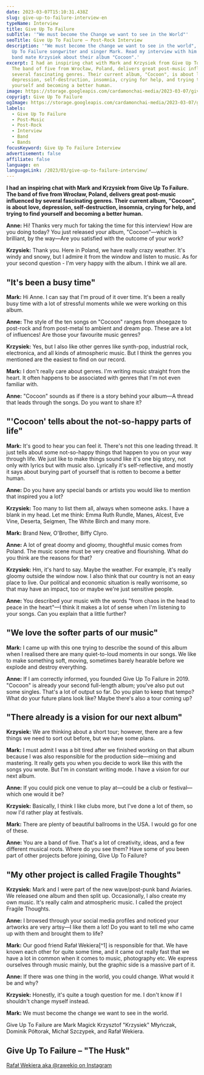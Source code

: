 ```yaml
---
date: 2023-03-07T15:10:31.438Z
slug: give-up-to-failure-interview-en
typeName: Interview
title: Give Up To Failure
subTitle: '"We must become the Change we want to see in the World"'
seoTitle: Give Up To Failure – Post-Rock Interview
description: '"We must become the change we want to see in the world", says Give
  Up To Failure songwriter and singer Mark. Read my interview with him and his
  band mate Krzysiek about their album "Cocoon".'
excerpt: I had an inspiring chat with Mark and Krzysiek from Give Up To Failure.
  The band of five from Wrocław, Poland, delivers great post-music influenced by
  several fascinating genres. Their current album, "Cocoon", is about love,
  depression, self-destruction, insomnia, crying for help, and trying to find
  yourself and becoming a better human.
image: https://storage.googleapis.com/cardamonchai-media/2023-03-07/give-up-to-failure-jpg-imagine-080808_0f1818_1024_768/640.webp
copyrigt: Give Up To Failure
ogImage: https://storage.googleapis.com/cardamonchai-media/2023-03-07/give-up-to-failure-og-jpg-imagine-080808_10313b_1200_628/640.webp
labels:
  - Give Up To Failure
  - Post-Music
  - Post-Rock
  - Interview
  - Band
  - Bands
focusKeyword: Give Up To Failure Interview
advertisement: false
affiliate: false
language: en
languageLink: /2023/03/give-up-to-failure-interview/
---
```

**I had an inspiring chat with Mark and Krzysiek from Give Up To Failure. The band of five from Wrocław, Poland, delivers great post-music influenced by several fascinating genres. Their current album, "Cocoon", is about love, depression, self-destruction, insomnia, crying for help, and trying to find yourself and becoming a better human.**

**Anne:** Hi! Thanks very much for taking the time for this interview! How are you doing today? You just released your album, "Cocoon"—which is brilliant, by the way—Are you satisfied with the outcome of your work?

**Krzysiek:** Thank you. Here in Poland, we have really crazy weather. It's windy and snowy, but I admire it from the window and listen to music. As for your second question - I'm very happy with the album. I think we all are.

## "It's been a busy time"

**Mark:** Hi Anne. I can say that I'm proud of it over time. It's been a really busy time with a lot of stressful moments while we were working on this album.

**Anne:** The style of the ten songs on "Cocoon" ranges from shoegaze to post-rock and from post-metal to ambient and dream pop. These are a lot of influences! Are those your favourite music genres?

**Krzysiek:** Yes, but I also like other genres like synth-pop, industrial rock, electronica, and all kinds of atmospheric music. But I think the genres you mentioned are the easiest to find on our record.

**Mark:** I don't really care about genres. I'm writing music straight from the heart. It often happens to be associated with genres that I'm not even familiar with.

**Anne:** "Cocoon" sounds as if there is a story behind your album—A thread that leads through the songs. Do you want to share it?

## "'Cocoon' tells about the not-so-happy parts of life"

**Mark:** It's good to hear you can feel it. There's not this one leading thread. It just tells about some not-so-happy things that happen to you on your way through life. We just like to make things sound like it's one big story, not only with lyrics but with music also. Lyrically it's self-reflective, and mostly it says about burying part of yourself that is rotten to become a better human.

**Anne:** Do you have any special bands or artists you would like to mention that inspired you a lot?

**Krzysiek:** Too many to list them all, always when someone asks. I have a blank in my head. Let me think: Emma Ruth Rundle, Manes, Alcest, Eve Vine, Deserta, Seigmen, The White Birch and many more.

**Mark:** Brand New, O'Brother, Biffy Clyro.

**Anne:** A lot of great doomy and gloomy, thoughtful music comes from Poland. The music scene must be very creative and flourishing. What do you think are the reasons for that?

**Krzysiek:** Hm, it's hard to say. Maybe the weather. For example, it's really gloomy outside the window now. I also think that our country is not an easy place to live. Our political and economic situation is really worrisome, so that may have an impact, too or maybe we're just sensitive people.

**Anne:** You described your music with the words "from chaos in the head to peace in the heart"—I think it makes a lot of sense when I'm listening to your songs. Can you explain that a little further?

## "We love the softer parts of our music"

**Mark:** I came up with this one trying to describe the sound of this album when I realised there are many quiet-to-loud moments in our songs. We like to make something soft, moving, sometimes barely hearable before we explode and destroy everything.

**Anne:** If I am correctly informed, you founded Give Up To Failure in 2019. "Cocoon" is already your second full-length album; you've also put out some singles. That's a lot of output so far. Do you plan to keep that tempo? What do your future plans look like? Maybe there's also a tour coming up?

## "There already is a vision for our next album"

**Krzysiek:** We are thinking about a short tour; however, there are a few things we need to sort out before, but we have some plans.

**Mark:** I must admit I was a bit tired after we finished working on that album because I was also responsible for the production side—mixing and mastering. It really gets you when you decide to work like this with the songs you wrote. But I'm in constant writing mode. I have a vision for our next album.

**Anne:** If you could pick one venue to play at—could be a club or festival—which one would it be?

**Krzysiek:** Basically, I think I like clubs more, but I've done a lot of them, so now I'd rather play at festivals.

**Mark:** There are plenty of beautiful ballrooms in the USA. I would go for one of these.

**Anne:** You are a band of five. That's a lot of creativity, ideas, and a few different musical roots. Where do you see them? Have some of you been part of other projects before joining, Give Up To Failure?

## "My other project is called Fragile Thoughts"

**Krzysiek:** Mark and I were part of the new wave/post-punk band Aviaries. We released one album and then split up. Occasionally, I also create my own music. It's really calm and atmospheric music. I called the project Fragile Thoughts.

**Anne:** I browsed through your social media profiles and noticed your artworks are very artsy—I like them a lot! Do you want to tell me who came up with them and brought them to life?

**Mark:** Our good friend Rafał Wekiera[^1] is responsible for that. We have known each other for quite some time, and it came out really fast that we have a lot in common when it comes to music, photography etc. We express ourselves through music mainly, but the graphic side is a massive part of it.

**Anne:** If there was one thing in the world, you could change. What would it be and why?

**Krzysiek:** Honestly, it's quite a tough question for me. I don't know if I shouldn't change myself instead.

**Mark:** We must become the change we want to see in the world.

Give Up To Failure are Mark Magick Krzysztof "Krzysiek" Młyńczak, Dominik Półtorak, Michał Szczypek, and Rafał Wekiera.

## Give Up To Failure – "The Husk"

<YouTube id="sh8X-smzy-I" />

[Rafał Wekiera aka @rawekio on Instagram](https://www.instagram.com/rawekio/)
